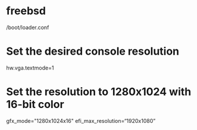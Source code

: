 # freebsd 
/boot/loader.conf
# Set the desired console resolution
hw.vga.textmode=1
# Set the resolution to 1280x1024 with 16-bit color
gfx_mode="1280x1024x16"
efi_max_resolution=“1920x1080”
